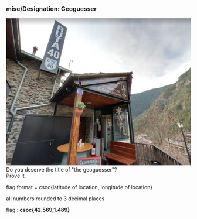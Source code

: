### misc/Designation: Geoguesser
![Screenshot](picture2_3_1.png)
Do you deserve the title of \"the geoguesser\"? \
Prove it. 

flag format = csoc{latitude of location, longitude of location} 

all numbers rounded to 3 decimal places

flag : **csoc\{42.569,1.489}**